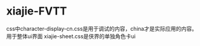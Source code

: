 # xiajie-FVTT
css中character-display-cn.css是用于调试的内容，china才是实际应用的内容。用于整体ui界面
xiajie-sheet.css是侠界的单独角色卡ui

